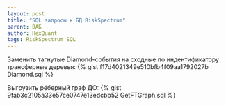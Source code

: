 ```yaml
---
layout: post
title: "SQL запросы к БД RiskSpectrum"
parent: ВАБ
author: HexQuant
tags: RiskSpectrum SQL
---
```


Заменить тагнутые Diamond-события на сходные по индентификатору трансферные деревья:
{% gist f17d4021349e510bfb4f09aa1792027b Diamond.sql %}

Выгрузить рёберный граф ДО:
{% gist 9fab3c2105a33e57ce0747e13edcbb52 GetFTGraph.sql %}
